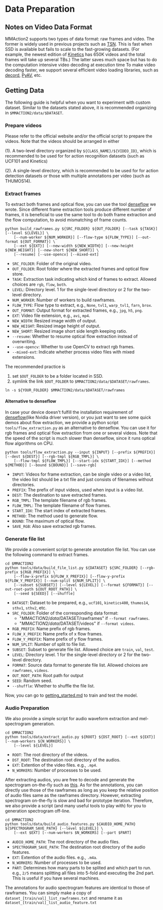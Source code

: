 # Data Preparation

## Notes on Video Data Format

MMAction2 supports two types of data format: raw frames and video. The former is widely used in previous projects such as [TSN](https://github.com/yjxiong/temporal-segment-networks).
This is fast when SSD is available but fails to scale to the fast-growing datasets.
(For example, the newest edition of [Kinetics](https://deepmind.com/research/open-source/open-source-datasets/kinetics/) has 650K  videos and the total frames will take up several TBs.)
The latter saves much space but has to do the computation intensive video decoding at execution time
To make video decoding faster, we support several efficient video loading libraries, such as [decord](https://github.com/zhreshold/decord), [PyAV](https://github.com/PyAV-Org/PyAV), etc.

## Getting Data

The following guide is helpful when you want to experiment with custom dataset.
Similar to the datasets stated above, it is recommended organizing in `$MMACTION2/data/$DATASET`.

### Prepare videos

 Please refer to the official website and/or the official script to prepare the videos.
Note that the videos should be arranged in either

(1). A two-level directory organized by `${CLASS_NAME}/${VIDEO_ID}`, which is recommended to be used for for action recognition datasets (such as UCF101 and Kinetics)

(2). A single-level directory, which is recommended to be used for for action detection datasets or those with multiple annotations per video (such as THUMOS14).

### Extract frames

To extract both frames and optical flow, you can use the tool [denseflow](https://github.com/open-mmlab/denseflow) we wrote.
Since different frame extraction tools produce different number of frames,
it is beneficial to use the same tool to do both frame extraction and the flow computation, to avoid mismatching of frame counts.

```shell
python build_rawframes.py ${SRC_FOLDER} ${OUT_FOLDER} [--task ${TASK}] [--level ${LEVEL}] \
    [--num-worker ${NUM_WORKER}] [--flow-type ${FLOW_TYPE}] [--out-format ${OUT_FORMAT}] \
    [--ext ${EXT}] [--new-width ${NEW_WIDTH}] [--new-height ${NEW_HEIGHT}] [--new-short ${NEW_SHORT}] \
    [--resume] [--use-opencv] [--mixed-ext]
```

- `SRC_FOLDER`: Folder of the original video.
- `OUT_FOLDER`: Root folder where the extracted frames and optical flow store.
- `TASK`: Extraction task indicating which kind of frames to extract. Allowed choices are `rgb`, `flow`, `both`.
- `LEVEL`: Directory level. 1 for the single-level directory or 2 for the two-level directory.
- `NUM_WORKER`: Number of workers to build rawframes.
- `FLOW_TYPE`: Flow type to extract, e.g., `None`, `tvl1`, `warp_tvl1`, `farn`, `brox`.
- `OUT_FORMAT`: Output format for extracted frames, e.g., `jpg`, `h5`, `png`.
- `EXT`: Video file extension, e.g., `avi`, `mp4`.
- `NEW_WIDTH`: Resized image width of output.
- `NEW_HEIGHT`: Resized image height of output.
- `NEW_SHORT`: Resized image short side length keeping ratio.
- `--resume`: Whether to resume optical flow extraction instead of overwriting.
- `--use-opencv`: Whether to use OpenCV to extract rgb frames.
- `--mixed-ext`: Indicate whether process video files with mixed extensions.

The recommended practice is

1. set `$OUT_FOLDER` to be a folder located in SSD.
2. symlink the link `$OUT_FOLDER` to `$MMACTION2/data/$DATASET/rawframes`.

```shell
ln -s ${YOUR_FOLDER} $MMACTION2/data/$DATASET/rawframes
```

#### Alternative to denseflow

In case your device doesn't fulfill the installation requirement of [denseflow](https://github.com/open-mmlab/denseflow)(like Nvidia driver version), or you just want to see some quick demos about flow extraction, we provide a python script `tools/flow_extraction.py` as an alternative to denseflow. You can use it for rgb frames and optical flow extraction from one or several videos. Note that the speed of the script is much slower than denseflow, since it runs optical flow algorithms on CPU.

```shell
python tools/flow_extraction.py --input ${INPUT} [--prefix ${PREFIX}] [--dest ${DEST}] [--rgb-tmpl ${RGB_TMPL}] \
    [--flow-tmpl ${FLOW_TMPL}] [--start-idx ${START_IDX}] [--method ${METHOD}] [--bound ${BOUND}] [--save-rgb]
```

- `INPUT`:  Videos for frame extraction, can be single video or a video list, the video list should be a txt file and just consists of filenames without directories.
- `PREFIX`: The prefix of input videos, used when input is a video list.
- `DEST`: The destination to save extracted frames.
- `RGB_TMPL`: The template filename of rgb frames.
- `FLOW_TMPL`: The template filename of flow frames.
- `START_IDX`: The start index of extracted frames.
- `METHOD`: The method used to generate flow.
- `BOUND`: The maximum of optical flow.
- `SAVE_RGB`: Also save extracted rgb frames.

### Generate file list

We provide a convenient script to generate annotation file list. You can use the following command to extract frames.

```shell
cd $MMACTION2
python tools/data/build_file_list.py ${DATASET} ${SRC_FOLDER} [--rgb-prefix ${RGB_PREFIX}] \
    [--flow-x-prefix ${FLOW_X_PREFIX}] [--flow-y-prefix ${FLOW_Y_PREFIX}] [--num-split ${NUM_SPLIT}] \
    [--subset ${SUBSET}] [--level ${LEVEL}] [--format ${FORMAT}] [--out-root-path ${OUT_ROOT_PATH}] \
    [--seed ${SEED}] [--shuffle]
```

- `DATASET`: Dataset to be prepared, e.g., `ucf101`, `kinetics400`, `thumos14`, `sthv1`, `sthv2`, etc.
- `SRC_FOLDER`: Folder of the corresponding data format:
  - "$MMACTION2/data/$DATASET/rawframes" if `--format rawframes`.
  - "$MMACTION2/data/$DATASET/videos" if `--format videos`.
- `RGB_PREFIX`: Name prefix of rgb frames.
- `FLOW_X_PREFIX`: Name prefix of x flow frames.
- `FLOW_Y_PREFIX`: Name prefix of y flow frames.
- `NUM_SPLIT`: Number of split to file list.
- `SUBSET`: Subset to generate file list. Allowed choice are `train`, `val`, `test`.
- `LEVEL`: Directory level. 1 for the single-level directory or 2 for the two-level directory.
- `FORMAT`: Source data format to generate file list. Allowed choices are `rawframes`, `videos`.
- `OUT_ROOT_PATH`: Root path for output
- `SEED`: Random seed.
- `--shuffle`: Whether to shuffle the file list.

Now, you can go to [getting_started.md](getting_started.md) to train and test the model.

### Audio Preparation

We also provide a simple script for audio waveform extraction and mel-spectrogram generation.

```shell
cd $MMACTION2
python tools/data/extract_audio.py ${ROOT} ${DST_ROOT} [--ext ${EXT}] [--num-workers ${N_WORKERS}] \
    [--level ${LEVEL}]
```

- `ROOT`: The root directory of the videos.
- `DST_ROOT`: The destination root directory of the audios.
- `EXT`: Extention of the video files. e.g., `.mp4`.
- `N_WORKERS`: Number of processes to be used.

After extracting audios, you are free to decode and generate the spectrogram on-the-fly such as [this](/configs/audio_recognition/tsn_r50_64x1x1_kinetics400_audio.py). As for the annotations, you can directly use those of the rawframes as long as you keep the relative position of audio files same as the rawframes directory. However, extracting spectrogram on-the-fly is slow and bad for prototype iteration. Therefore, we also provide a script (and many useful tools to play with) for you to generation spectrogram off-line.

```shell
cd $MMACTION2
python tools/data/build_audio_features.py ${AUDIO_HOME_PATH} ${SPECTROGRAM_SAVE_PATH} [--level ${LEVEL}] \
    [--ext $EXT] [--num-workers $N_WORKERS] [--part $PART]
```

- `AUDIO_HOME_PATH`: The root directory of the audio files.
- `SPECTROGRAM_SAVE_PATH`: The destination root directory of the audio features.
- `EXT`: Extention of the audio files. e.g., `.m4a`.
- `N_WORKERS`: Number of processes to be used.
- `PART`: Determines how many parts to be splited and which part to run. e.g., `2/5` means splitting all files into 5-fold and executing the 2nd part. This is useful if you have several machines.

The annotations for audio spectrogram features are identical to those of rawframes. You can simply make a copy of `dataset_[train/val]_list_rawframes.txt` and rename it as `dataset_[train/val]_list_audio_feature.txt`
